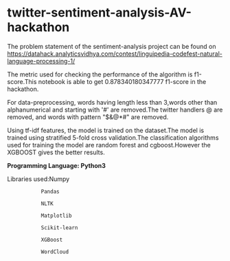 # twitter-sentiment-analysis-AV-hackathon
The problem statement of the sentiment-analysis project can be found on https://datahack.analyticsvidhya.com/contest/linguipedia-codefest-natural-language-processing-1/

The metric used for checking the performance of the algorithm is f1-score.This notebook is able to get 0.878340180347777 f1-score in the hackathon.

For data-preprocessing, words having length less than 3,words other than alphanumerical and starting with '#' are removed.The twitter handlers @ are removed, and words with pattern "$&@*#" are removed.

Using tf-idf features, the model is trained on the dataset.The model is trained using stratified 5-fold cross validation.The classification algorithms used for training the model are random forest and cgboost.However the XGBOOST gives the better results.

**Programming Language: Python3**

Libraries used:Numpy
                 
               Pandas
              
               NLTK
                 
               Matplotlib
                 
               Scikit-learn
                 
               XGBoost
                 
               WordCloud
                
